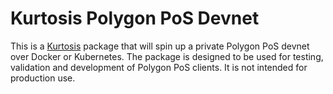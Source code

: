 # Kurtosis Polygon PoS Devnet

This is a [Kurtosis](https://github.com/kurtosis-tech/kurtosis) package that will spin up a private Polygon PoS devnet over Docker or Kubernetes. The package is designed to be used for testing, validation and development of Polygon PoS clients. It is not intended for production use.
